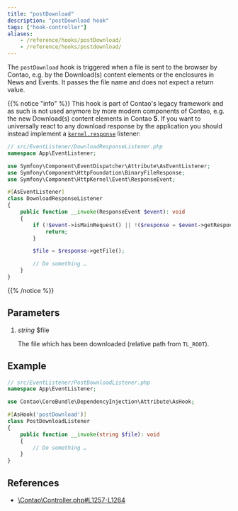 ```yaml
---
title: "postDownload"
description: "postDownload hook"
tags: ["hook-controller"]
aliases:
    - /reference/hooks/postDownload/
    - /reference/hooks/postdownload/
---
```



The `postDownload` hook is triggered when a file is sent to the browser by Contao, e.g. by the Download(s) content
elements or the enclosures in News and Events. It passes the file name and does not expect a return value.

{{% notice "info" %}}
This hook is part of Contao's legacy framework and as such is not used anymore by more modern components of Contao,
e.g. the new Download(s) content elements in Contao **5**. If you want to universally react to any download response
by the application you should instead implement a [`kernel.response`](https://symfony.com/doc/current/reference/events.html#kernel-response) listener:

```php
// src/EventListener/DownloadResponseListener.php
namespace App\EventListener;

use Symfony\Component\EventDispatcher\Attribute\AsEventListener;
use Symfony\Component\HttpFoundation\BinaryFileResponse;
use Symfony\Component\HttpKernel\Event\ResponseEvent;

#[AsEventListener]
class DownloadResponseListener
{
    public function __invoke(ResponseEvent $event): void
    {
        if (!$event->isMainRequest() || !($response = $event->getResponse()) instanceof BinaryFileResponse) {
            return;
        }

        $file = $response->getFile();

        // Do something …
    }
}
```
{{% /notice %}}


## Parameters

1. *string* $file

    The file which has been downloaded (relative path from `TL_ROOT`).


## Example

```php
// src/EventListener/PostDownloadListener.php
namespace App\EventListener;

use Contao\CoreBundle\DependencyInjection\Attribute\AsHook;

#[AsHook('postDownload')]
class PostDownloadListener
{
    public function __invoke(string $file): void
    {
        // Do something …
    }
}
```


## References

* [\Contao\Controller.php#L1257-L1264](https://github.com/contao/contao/blob/4.7.6/core-bundle/src/Resources/contao/library/Contao/Controller.php#L1257-L1264)
